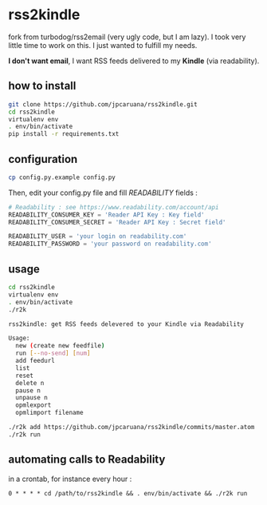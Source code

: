 # rss2kindle

fork from turbodog/rss2email (very ugly code, but I am lazy). I took very little time to work on this. I just wanted to fulfill my needs.

**I don't want email**, I want RSS feeds delivered to my **Kindle** (via readability).

## how to install
````bash
git clone https://github.com/jpcaruana/rss2kindle.git
cd rss2kindle
virtualenv env
. env/bin/activate
pip install -r requirements.txt
````

## configuration
````bash
cp config.py.example config.py
````

Then, edit your config.py file and fill *READABILITY* fields :
````python
# Readability : see https://www.readability.com/account/api
READABILITY_CONSUMER_KEY = 'Reader API Key : Key field'
READABILITY_CONSUMER_SECRET = 'Reader API Key : Secret field'

READABILITY_USER = 'your login on readability.com'
READABILITY_PASSWORD = 'your password on readability.com'
````

## usage
````bash
cd rss2kindle
virtualenv env
. env/bin/activate
./r2k

rss2kindle: get RSS feeds delevered to your Kindle via Readability

Usage:
  new (create new feedfile)
  run [--no-send] [num]
  add feedurl
  list
  reset
  delete n
  pause n
  unpause n
  opmlexport
  opmlimport filename
````

````bash
./r2k add https://github.com/jpcaruana/rss2kindle/commits/master.atom
./r2k run
````

## automating calls to Readability
in a crontab, for instance every hour :
````
0 * * * * cd /path/to/rss2kindle && . env/bin/activate && ./r2k run
````
